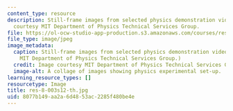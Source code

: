 ```yaml
---
content_type: resource
description: Still-frame images from selected physics demonstration videos. Image
  courtesy MIT Department of Physics Technical Services Group.
file: https://ol-ocw-studio-app-production.s3.amazonaws.com/courses/res-8-003-physics-demonstration-videos-spring-2012/8077b149aa2a6d4853ac2285f480be4e_res-8-003s12-th.jpg
file_type: image/jpeg
image_metadata:
  caption: Still-frame images from selected physics demonstration videos. (Image courtesy
    MIT Department of Physics Technical Services Group.)
  credit: Image courtesy MIT Department of Physics Technical Services Group.
  image-alt: A collage of images showing physics experimental set-up.
learning_resource_types: []
resourcetype: Image
title: res-8-003s12-th.jpg
uid: 8077b149-aa2a-6d48-53ac-2285f480be4e
---
```

